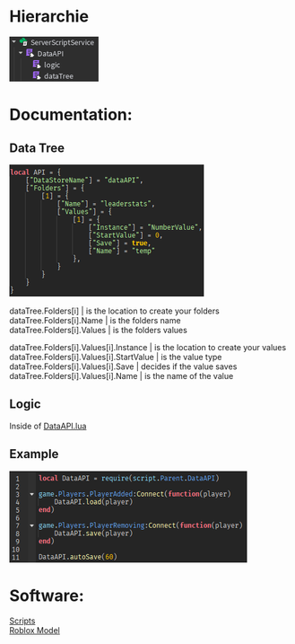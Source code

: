 # Hierarchie
![Preview](Hierarchie.png)

# Documentation:
## Data Tree
![Preview](dataTree.png)

dataTree.Folders[i] | is the location to create your folders  
dataTree.Folders[i].Name | is the folders name  
dataTree.Folders[i].Values | is the folders values  

dataTree.Folders[i].Values[i].Instance | is the location to create your values  
dataTree.Folders[i].Values[i].StartValue | is the value type  
dataTree.Folders[i].Values[i].Save  | decides if the value saves  
dataTree.Folders[i].Values[i].Name | is the name of the value  

## Logic
Inside of [DataAPI.lua](./scripts/DataAPI.lua)

## Example
![Preview](./example.png)

# Software:
[Scripts](./scripts)  
[Roblox Model](https://create.roblox.com/store/asset/115458272351878/DataAPI)